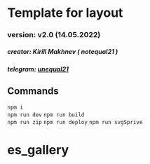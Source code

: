 # Template for layout

### version: v2.0 (14.05.2022)

##### creator: Kirill Makhnev ( notequal21 )

##### telegram: [unequal21](https://t.me/unequal21)

## Commands 

`npm i`  
`npm run dev`
`npm run build`    
`npm run zip`
`npm run deploy`
`npm run svgSprive`
# es_gallery
